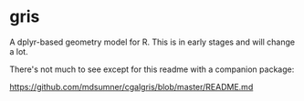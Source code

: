 # gris

A dplyr-based geometry model for R. This is in early stages and will change a lot.

There's not much to see except for this readme with a companion package: 

https://github.com/mdsumner/cgalgris/blob/master/README.md







